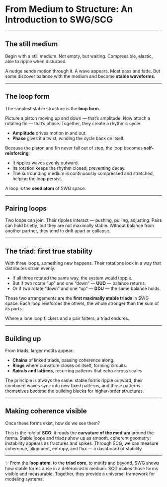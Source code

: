 # From Medium to Structure: An Introduction to SWG/SCG

---

## The still medium

Begin with a still medium. Not empty, but waiting. Compressible, elastic, able to ripple when disturbed.

A nudge sends motion through it. A wave appears. Most pass and fade. But some discover balance with the medium and become **stable waveforms**.

---

## The loop form

The simplest stable structure is the **loop form**.

Picture a piston moving up and down — that’s amplitude. Now attach a rotating fin — that’s phase. Together, they create a rhythmic cycle:

* **Amplitude** drives motion in and out.
* **Phase** gives it a twist, winding the cycle back on itself.

Because the piston and fin never fall out of step, the loop becomes **self-reinforcing**:

* It ripples waves evenly outward.
* Its rotation keeps the rhythm closed, preventing decay.
* The surrounding medium is continuously compressed and stretched, helping the loop persist.

A loop is the **seed atom** of SWG space.

---

## Pairing loops

Two loops can join. Their ripples interact — pushing, pulling, adjusting. Pairs can hold briefly, but they are not maximally stable. Without balance from another partner, they tend to drift apart or collapse.

---

## The triad: first true stability

With three loops, something new happens. Their rotations lock in a way that distributes strain evenly.

* If all three rotated the same way, the system would topple.
* But if two rotate “up” and one “down” — **UUD** — balance returns.
* Or if two rotate “down” and one “up” — **DDU** — the same balance holds.

These two arrangements are the **first maximally stable triads** in SWG space. Each loop reinforces the others, the whole stronger than the sum of its parts.

Where a lone loop flickers and a pair falters, a triad endures.

---

## Building up

From triads, larger motifs appear:

* **Chains** of linked triads, passing coherence along.
* **Rings** where curvature closes on itself, forming circuits.
* **Spirals and lattices**, recurring patterns that echo across scales.

The principle is always the same: stable forms ripple outward, their combined waves sync into new fixed patterns, and those patterns themselves become the building blocks for higher-order structures.

---

## Making coherence visible

Once these forms exist, how do we see them?

This is the role of **SCG**: it reads the **curvature of the medium** around the forms. Stable loops and triads show up as smooth, coherent geometry; instability appears as fractures and spikes. Through SCG, we can measure coherence, alignment, entropy, and flux — a dashboard of stability.

---

✨ From the **loop atom**, to the **triad core**, to motifs and beyond, SWG shows how stable forms arise in a deterministic medium. SCG makes those forms visible and measurable. Together, they provide a universal framework for modeling systems.
